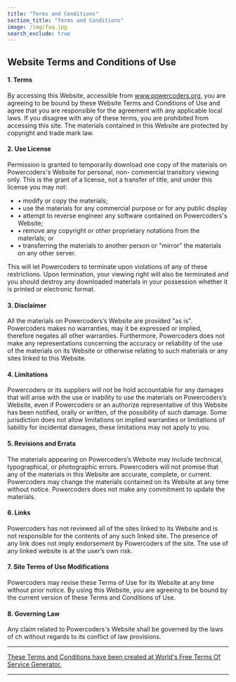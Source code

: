 ```yaml
---
title: "Terms and Conditions"
section_title: "Terms and Conditions"
image: /img/faq.jpg
search_exclude: true
---
```


## Website Terms and Conditions of Use

#### 1\. Terms

By accessing this Website, accessible from www.powercoders.org, you are agreeing to be bound by these Website Terms and Conditions of Use and agree that you are responsible for the agreement with any applicable local laws. If you disagree with any of these terms, you are prohibited from accessing this site. The materials contained in this Website are protected by copyright and trade mark law.

#### 2\. Use License

Permission is granted to temporarily download one copy of the materials on Powercoders's Website for personal, non- commercial transitory viewing only. This is the grant of a license, not a transfer of title, and under this license you may not:

*   • modify or copy the materials;
*   • use the materials for any commercial purpose or for any public display
*   • attempt to reverse engineer any software contained on Powercoders's Website;
*   • remove any copyright or other proprietary notations from the materials; or
*   • transferring the materials to another person or "mirror" the materials on any other server.

This will let Powercoders to terminate upon violations of any of these restrictions. Upon termination, your viewing right will also be terminated and you should destroy any downloaded materials in your possession whether it is printed or electronic format.

#### 3\. Disclaimer

All the materials on Powercoders’s Website are provided "as is". Powercoders makes no warranties, may it be expressed or implied, therefore negates all other warranties. Furthermore, Powercoders does not make any representations concerning the accuracy or reliability of the use of the materials on its Website or otherwise relating to such materials or any sites linked to this Website.

#### 4\. Limitations

Powercoders or its suppliers will not be hold accountable for any damages that will arise with the use or inability to use the materials on Powercoders’s Website, even if Powercoders or an authorize representative of this Website has been notified, orally or written, of the possibility of such damage. Some jurisdiction does not allow limitations on implied warranties or limitations of liability for incidental damages, these limitations may not apply to you.

#### 5\. Revisions and Errata

The materials appearing on Powercoders’s Website may include technical, typographical, or photographic errors. Powercoders will not promise that any of the materials in this Website are accurate, complete, or current. Powercoders may change the materials contained on its Website at any time without notice. Powercoders does not make any commitment to update the materials.

#### 6\. Links

Powercoders has not reviewed all of the sites linked to its Website and is not responsible for the contents of any such linked site. The presence of any link does not imply endorsement by Powercoders of the site. The use of any linked website is at the user’s own risk.

#### 7\. Site Terms of Use Modifications

Powercoders may revise these Terms of Use for its Website at any time without prior notice. By using this Website, you are agreeing to be bound by the current version of these Terms and Conditions of Use.

#### 8\. Governing Law

Any claim related to Powercoders's Website shall be governed by the laws of ch without regards to its conflict of law provisions.

* * *

[These Terms and Conditions have been created at World's Free Terms Of Service Generator.](https://termsofservicegenerator.net/)

* * *

